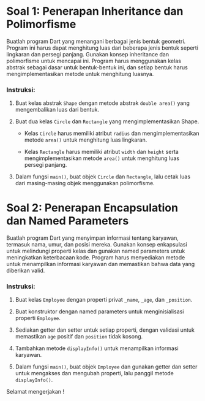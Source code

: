 # Soal 1: Penerapan Inheritance dan Polimorfisme

Buatlah program Dart yang menangani berbagai jenis bentuk geometri. Program ini harus dapat menghitung luas dari beberapa jenis bentuk seperti lingkaran dan persegi panjang. Gunakan konsep inheritance dan polimorfisme untuk mencapai ini. Program harus menggunakan kelas abstrak sebagai dasar untuk bentuk-bentuk ini, dan setiap bentuk harus mengimplementasikan metode untuk menghitung luasnya.

### Instruksi:

1. Buat kelas abstrak `Shape` dengan metode abstrak `double area()` yang mengembalikan luas dari bentuk.

2. Buat dua kelas `Circle` dan `Rectangle` yang mengimplementasikan Shape.

    - Kelas `Circle` harus memiliki atribut `radius` dan mengimplementasikan metode `area()` untuk menghitung luas lingkaran.

    - Kelas `Rectangle` harus memiliki atribut `width` dan `height` serta mengimplementasikan metode `area()` untuk menghitung luas persegi panjang.

3. Dalam fungsi `main()`, buat objek `Circle` dan `Rectangle`, lalu cetak luas dari masing-masing objek menggunakan polimorfisme.

# Soal 2: Penerapan Encapsulation dan Named Parameters
Buatlah program Dart yang menyimpan informasi tentang karyawan, termasuk nama, umur, dan posisi mereka. Gunakan konsep enkapsulasi untuk melindungi properti kelas dan gunakan named parameters untuk meningkatkan keterbacaan kode. Program harus menyediakan metode untuk menampilkan informasi karyawan dan memastikan bahwa data yang diberikan valid.

### Instruksi:
1. Buat kelas `Employee` dengan properti privat `_name`, `_age`, dan `_position`.

2. Buat konstruktor dengan named parameters untuk menginisialisasi properti `Employee`.

2. Sediakan getter dan setter untuk setiap properti, dengan validasi untuk memastikan `age` positif dan `position` tidak kosong.

3. Tambahkan metode `displayInfo()` untuk menampilkan informasi karyawan.

4. Dalam fungsi `main()`, buat objek `Employee` dan gunakan getter dan setter untuk mengakses dan mengubah properti, lalu panggil metode `displayInfo()`.

Selamat mengerjakan !
